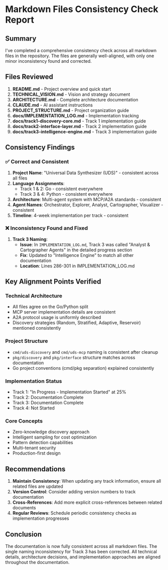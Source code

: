 # Markdown Files Consistency Check Report

## Summary

I've completed a comprehensive consistency check across all markdown files in the repository. The files are generally well-aligned, with only one minor inconsistency found and corrected.

## Files Reviewed

1. **README.md** - Project overview and quick start
2. **TECHNICAL_VISION.md** - Vision and strategy document
3. **ARCHITECTURE.md** - Complete architecture documentation
4. **CLAUDE.md** - AI assistant instructions
5. **PROJECT_STRUCTURE.md** - Project organization guide
6. **docs/IMPLEMENTATION_LOG.md** - Implementation tracking
7. **docs/track1-discovery-core.md** - Track 1 implementation guide
8. **docs/track2-interface-layer.md** - Track 2 implementation guide
9. **docs/track3-intelligence-engine.md** - Track 3 implementation guide

## Consistency Findings

### ✅ Correct and Consistent

1. **Project Name**: "Universal Data Synthesizer (UDS)" - consistent across all files
2. **Language Assignments**:
   - Track 1 & 2: Go - consistent everywhere
   - Track 3 & 4: Python - consistent everywhere
3. **Architecture**: Multi-agent system with MCP/A2A standards - consistent
4. **Agent Names**: Orchestrator, Explorer, Analyst, Cartographer, Visualizer - consistent
5. **Timeline**: 4-week implementation per track - consistent

### ❌ Inconsistency Found and Fixed

1. **Track 3 Naming**:
   - **Issue**: In `IMPLEMENTATION_LOG.md`, Track 3 was called "Analyst & Cartographer Agents" in the detailed progress section
   - **Fix**: Updated to "Intelligence Engine" to match all other documentation
   - **Location**: Lines 286-301 in IMPLEMENTATION_LOG.md

## Key Alignment Points Verified

### Technical Architecture
- All files agree on the Go/Python split
- MCP server implementation details are consistent
- A2A protocol usage is uniformly described
- Discovery strategies (Random, Stratified, Adaptive, Reservoir) mentioned consistently

### Project Structure
- `cmd/uds-discovery` and `cmd/uds-mcp` naming is consistent after cleanup
- `pkg/discovery` and `pkg/interface` structure matches across documentation
- Go project conventions (cmd/pkg separation) explained consistently

### Implementation Status
- Track 1: "In Progress - Implementation Started" at 25%
- Track 2: Documentation Complete
- Track 3: Documentation Complete
- Track 4: Not Started

### Core Concepts
- Zero-knowledge discovery approach
- Intelligent sampling for cost optimization
- Pattern detection capabilities
- Multi-tenant security
- Production-first design

## Recommendations

1. **Maintain Consistency**: When updating any track information, ensure all related files are updated
2. **Version Control**: Consider adding version numbers to track documentation
3. **Cross-References**: Add more explicit cross-references between related documents
4. **Regular Reviews**: Schedule periodic consistency checks as implementation progresses

## Conclusion

The documentation is now fully consistent across all markdown files. The single naming inconsistency for Track 3 has been corrected. All technical details, architecture decisions, and implementation approaches are aligned throughout the documentation.